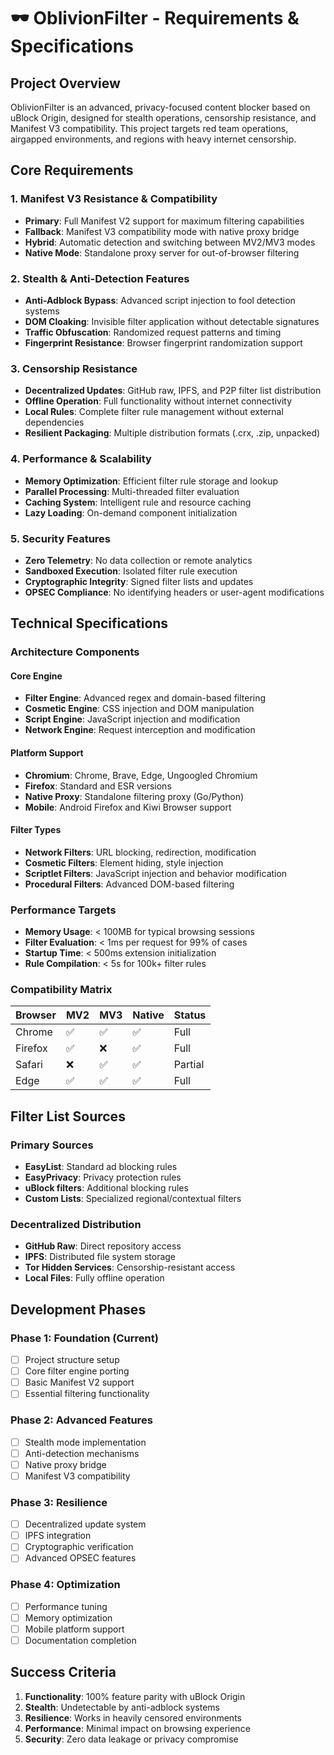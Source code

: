 # 🕶️ OblivionFilter - Requirements & Specifications

## Project Overview
OblivionFilter is an advanced, privacy-focused content blocker based on uBlock Origin, designed for stealth operations, censorship resistance, and Manifest V3 compatibility. This project targets red team operations, airgapped environments, and regions with heavy internet censorship.

## Core Requirements

### 1. Manifest V3 Resistance & Compatibility
- **Primary**: Full Manifest V2 support for maximum filtering capabilities
- **Fallback**: Manifest V3 compatibility mode with native proxy bridge
- **Hybrid**: Automatic detection and switching between MV2/MV3 modes
- **Native Mode**: Standalone proxy server for out-of-browser filtering

### 2. Stealth & Anti-Detection Features
- **Anti-Adblock Bypass**: Advanced script injection to fool detection systems
- **DOM Cloaking**: Invisible filter application without detectable signatures
- **Traffic Obfuscation**: Randomized request patterns and timing
- **Fingerprint Resistance**: Browser fingerprint randomization support

### 3. Censorship Resistance
- **Decentralized Updates**: GitHub raw, IPFS, and P2P filter list distribution
- **Offline Operation**: Full functionality without internet connectivity
- **Local Rules**: Complete filter rule management without external dependencies
- **Resilient Packaging**: Multiple distribution formats (.crx, .zip, unpacked)

### 4. Performance & Scalability
- **Memory Optimization**: Efficient filter rule storage and lookup
- **Parallel Processing**: Multi-threaded filter evaluation
- **Caching System**: Intelligent rule and resource caching
- **Lazy Loading**: On-demand component initialization

### 5. Security Features
- **Zero Telemetry**: No data collection or remote analytics
- **Sandboxed Execution**: Isolated filter rule execution
- **Cryptographic Integrity**: Signed filter lists and updates
- **OPSEC Compliance**: No identifying headers or user-agent modifications

## Technical Specifications

### Architecture Components

#### Core Engine
- **Filter Engine**: Advanced regex and domain-based filtering
- **Cosmetic Engine**: CSS injection and DOM manipulation
- **Script Engine**: JavaScript injection and modification
- **Network Engine**: Request interception and modification

#### Platform Support
- **Chromium**: Chrome, Brave, Edge, Ungoogled Chromium
- **Firefox**: Standard and ESR versions
- **Native Proxy**: Standalone filtering proxy (Go/Python)
- **Mobile**: Android Firefox and Kiwi Browser support

#### Filter Types
- **Network Filters**: URL blocking, redirection, modification
- **Cosmetic Filters**: Element hiding, style injection
- **Scriptlet Filters**: JavaScript injection and behavior modification
- **Procedural Filters**: Advanced DOM-based filtering

### Performance Targets
- **Memory Usage**: < 100MB for typical browsing sessions
- **Filter Evaluation**: < 1ms per request for 99% of cases
- **Startup Time**: < 500ms extension initialization
- **Rule Compilation**: < 5s for 100k+ filter rules

### Compatibility Matrix
| Browser | MV2 | MV3 | Native | Status |
|---------|-----|-----|--------|--------|
| Chrome  | ✅   | ✅   | ✅      | Full   |
| Firefox | ✅   | ❌   | ✅      | Full   |
| Safari  | ❌   | ✅   | ✅      | Partial|
| Edge    | ✅   | ✅   | ✅      | Full   |

## Filter List Sources

### Primary Sources
- **EasyList**: Standard ad blocking rules
- **EasyPrivacy**: Privacy protection rules
- **uBlock filters**: Additional blocking rules
- **Custom Lists**: Specialized regional/contextual filters

### Decentralized Distribution
- **GitHub Raw**: Direct repository access
- **IPFS**: Distributed file system storage
- **Tor Hidden Services**: Censorship-resistant access
- **Local Files**: Fully offline operation

## Development Phases

### Phase 1: Foundation (Current)
- [ ] Project structure setup
- [ ] Core filter engine porting
- [ ] Basic Manifest V2 support
- [ ] Essential filtering functionality

### Phase 2: Advanced Features
- [ ] Stealth mode implementation
- [ ] Anti-detection mechanisms
- [ ] Native proxy bridge
- [ ] Manifest V3 compatibility

### Phase 3: Resilience
- [ ] Decentralized update system
- [ ] IPFS integration
- [ ] Cryptographic verification
- [ ] Advanced OPSEC features

### Phase 4: Optimization
- [ ] Performance tuning
- [ ] Memory optimization
- [ ] Mobile platform support
- [ ] Documentation completion

## Success Criteria
1. **Functionality**: 100% feature parity with uBlock Origin
2. **Stealth**: Undetectable by anti-adblock systems
3. **Resilience**: Works in heavily censored environments
4. **Performance**: Minimal impact on browsing experience
5. **Security**: Zero data leakage or privacy compromise
